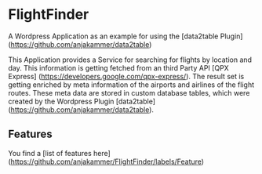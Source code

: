 # FlightFinder
A Wordpress Application as an example for using the [data2table Plugin] (https://github.com/anjakammer/data2table)

This Application provides a Service for searching for flights by location and day. 
This information is getting fetched from an third Party API [QPX Express] (https://developers.google.com/qpx-express/).
The result set is getting enriched by meta information of the airports and airlines of the flight routes.
These meta data are stored in custom database tables, which were created by the Wordpress Plugin [data2table] (https://github.com/anjakammer/data2table).

## Features
You find a [list of features here] (https://github.com/anjakammer/FlightFinder/labels/Feature)